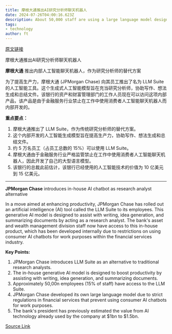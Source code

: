 ```yaml
---
title: 摩根大通推出AI研究分析师聊天机器人
date: 2024-07-26T04:00:16.623Z
description: About 50,000 staff are using a large language model designed by the bank to boost productivity
tags: 
- technology
author: ft
---
```


[原文链接](https://ft.com/content/96dfec5f-4d5f-4c3e-8f66-ebd0dfc8392d)

摩根大通推出AI研究分析师聊天机器人

**摩根大通** 推出内部人工智能聊天机器人，作为研究分析师的替代方案 

为了提高生产力，摩根大通 (JPMorgan Chase) 向其员工推出了名为 LLM Suite 的人工智能工具。这个生成式人工智能模型旨在充当研究分析师，协助写作、想法生成和总结文件。该银行的资产和财富管理部门的工作人员现在可以访问这项内部产品，该产品是由于金融服务行业禁止在工作中使用消费者人工智能聊天机器人而内部开发的。

**重点要点：**

1. 摩根大通推出了 LLM Suite，作为传统研究分析师的替代方案。
2. 这个内部开发的人工智能生成模型旨在提高生产力，协助写作、想法生成和总结文件。
3. 约 5 万名员工（占员工总数的 15%）可以使用 LLM Suite。
4. 摩根大通由于金融服务行业严格监管禁止在工作中使用消费者人工智能聊天机器人，因此开发了自己的大型语言模型。
5. 该银行的总裁此前估计，该银行已经使用的人工智能技术的价值为 10 亿美元到 15 亿美元。

---

 **JPMorgan Chase** introduces in-house AI chatbot as research analyst alternative  

In a move aimed at enhancing productivity, JPMorgan Chase has rolled out an artificial intelligence (AI) tool called the LLM Suite to its employees. This generative AI model is designed to assist with writing, idea generation, and summarizing documents by acting as a research analyst. The bank's asset and wealth management division staff now have access to this in-house product, which has been developed internally due to restrictions on using consumer AI chatbots for work purposes within the financial services industry.

**Key Points:**  

1. JPMorgan Chase introduces LLM Suite as an alternative to traditional research analysts.
2. The in-house generative AI model is designed to boost productivity by assisting with writing, idea generation, and summarizing documents.
3. Approximately 50,00n employees (15% of staff) have access to the LLM Suite.
4. JPMorgan Chase developed its own large language model due to strict regulations in financial services that prevent using consumer AI chatbots for work purposes.
5. The bank's president has previously estimated the value from AI technology already used by the company at $1bn to $1.5bn.

[Source Link](https://ft.com/content/96dfec5f-4d5f-4c3e-8f66-ebd0dfc8392d)


